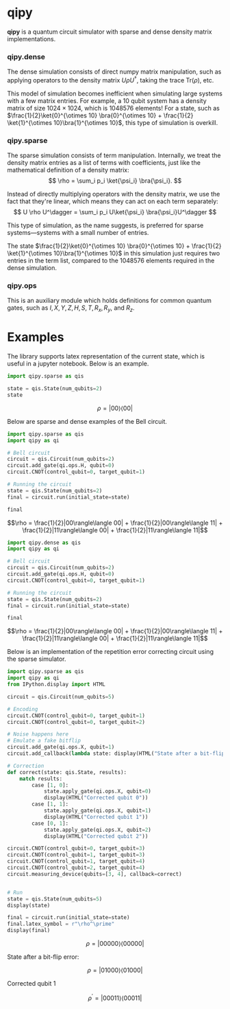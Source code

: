 # qipy

**qipy** is a quantum circuit simulator with sparse and dense density matrix implementations.


### qipy.dense
The dense simulation consists of direct numpy matrix manipulation, such as applying operators to the density matrix $U \rho U^\dagger$, taking the trace $\text{Tr}(\rho)$, etc. 

This model of simulation becomes inefficient when simulating large systems with a few matrix entries. For example, a 10 qubit system has a density matrix of size $1024 \times 1024$, which is $1048576$ elements! For a state, such as $\frac{1}{2}\ket{0}^{\otimes 10} \bra{0}^{\otimes 10}  + \frac{1}{2} \ket{1}^{\otimes 10}\bra{1}^{\otimes 10}$, this type of simulation is overkill.

### qipy.sparse
The sparse simulation consists of term manipulation. Internally, we treat the density matrix entries as a list of terms with coefficients, just like the mathematical definition of a density matrix:
$$ \rho = \sum_i p_i \ket{\psi_i} \bra{\psi_i}. $$

Instead of directly multiplying operators with the density matrix, we use the fact that they're linear, which means they can act on each term separately:
$$ U \rho U^\dagger = \sum_i p_i U\ket{\psi_i} \bra{\psi_i}U^\dagger $$

This type of simulation, as the name suggests, is preferred for sparse systems—systems with a small number of entries.

The state $\frac{1}{2}\ket{0}^{\otimes 10} \bra{0}^{\otimes 10}  + \frac{1}{2} \ket{1}^{\otimes 10}\bra{1}^{\otimes 10}$ in this simulation just requires two entries in the term list, compared to the $1048576$ elements required in the dense simulation.

### qipy.ops
This is an auxiliary module which holds definitions for common quantum gates, such as $I, X, Y, Z, H, S, T, R_x, R_y,$ and $R_z$.

# Examples
The library supports latex representation of the current state, which is useful in a jupyter notebook. Below is an example.


```python
import qipy.sparse as qis

state = qis.State(num_qubits=2)
state
```




$$\rho = |00\rangle\langle 00|$$



Below are sparse and dense examples of the Bell circuit.


```python
import qipy.sparse as qis
import qipy as qi

# Bell circuit
circuit = qis.Circuit(num_qubits=2)
circuit.add_gate(qi.ops.H, qubit=0)
circuit.CNOT(control_qubit=0, target_qubit=1)

# Running the circuit
state = qis.State(num_qubits=2)
final = circuit.run(initial_state=state)

final
```




$$\rho = \frac{1}{2}|00\rangle\langle 00| + \frac{1}{2}|00\rangle\langle 11| + \frac{1}{2}|11\rangle\langle 00| + \frac{1}{2}|11\rangle\langle 11|$$




```python
import qipy.dense as qis
import qipy as qi

# Bell circuit
circuit = qis.Circuit(num_qubits=2)
circuit.add_gate(qi.ops.H, qubit=0)
circuit.CNOT(control_qubit=0, target_qubit=1)

# Running the circuit
state = qis.State(num_qubits=2)
final = circuit.run(initial_state=state)

final
```




$$\rho = \frac{1}{2}|00\rangle\langle 00| + \frac{1}{2}|00\rangle\langle 11| + \frac{1}{2}|11\rangle\langle 00| + \frac{1}{2}|11\rangle\langle 11|$$



Below is an implementation of the repetition error correcting circuit using the sparse simulator.


```python
import qipy.sparse as qis
import qipy as qi
from IPython.display import HTML

circuit = qis.Circuit(num_qubits=5)

# Encoding
circuit.CNOT(control_qubit=0, target_qubit=1)
circuit.CNOT(control_qubit=0, target_qubit=2)

# Noise happens here
# Emulate a fake bitflip
circuit.add_gate(qi.ops.X, qubit=1)
circuit.add_callback(lambda state: display(HTML("State after a bit-flip error:"), state))

# Correction
def correct(state: qis.State, results):
    match results:
        case [1, 0]:
            state.apply_gate(qi.ops.X, qubit=0)
            display(HTML("Corrected qubit 0"))
        case [1, 1]:
            state.apply_gate(qi.ops.X, qubit=1)
            display(HTML("Corrected qubit 1"))
        case [0, 1]:
            state.apply_gate(qi.ops.X, qubit=2)
            display(HTML("Corrected qubit 2"))

circuit.CNOT(control_qubit=0, target_qubit=3)
circuit.CNOT(control_qubit=1, target_qubit=3)
circuit.CNOT(control_qubit=1, target_qubit=4)
circuit.CNOT(control_qubit=2, target_qubit=4)
circuit.measuring_device(qubits=[3, 4], callback=correct)


# Run
state = qis.State(num_qubits=5)
display(state)

final = circuit.run(initial_state=state)
final.latex_symbol = r"\rho^\prime"
display(final)
```


$$\rho = |00000\rangle\langle 00000|$$



State after a bit-flip error:



$$\rho = |01000\rangle\langle 01000|$$



Corrected qubit 1



$$\rho^\prime = |00011\rangle\langle 00011|$$

